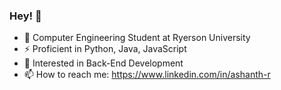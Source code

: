 ### Hey! 👋
- 🌠 Computer Engineering Student at Ryerson University
- ⚡ Proficient in Python, Java, JavaScript
- 🌱 Interested in Back-End Development
- 📫 How to reach me: https://www.linkedin.com/in/ashanth-r
<!--
**Ashxnth/Ashxnth** is a ✨ _special_ ✨ repository because its `README.md` (this file) appears on your GitHub profile.

Here are some ideas to get you started:

- 🔭 I’m currently working on ...
- 🌱 I’m currently learning ...
- 👯 I’m looking to collaborate on ...
- 🤔 I’m looking for help with ...
- 💬 Ask me about ...
- 📫 How to reach me: ...
- 😄 Pronouns: ...
- ⚡ Fun fact: ...
-->
